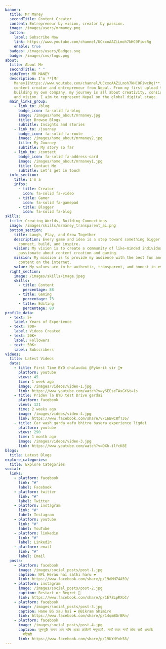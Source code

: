 ```yaml
---
banner:
  title: Mr Maney
  secondTitle: Content Creator
  content: Entrepreneur by vision, creator by passion.
  image: /images/users/mrmaney.png
  button:
    label: Subscribe Now
    link: https://www.youtube.com/channel/UCxxoAAZiLmoh7kHC0FiwcRg
    enable: true
  badges: /images/users/Badges.svg
  badge: /images/cms/logo.png
about:
  title: About Me
  secondTitle: " "
  sideText: MR MANEY
  description: I’m **[Mr
    Maney](https://www.youtube.com/channel/UCxxoAAZiLmoh7kHC0FiwcRg)**, A
    content creator and entrepreneur from Nepal. From my first upload to
    building my own company, my journey is all about creativity, consistency,
    and vision. I aim to represent Nepal on the global digital stage.
  main_links_group:
    - link_to: /blog
      badge_icon: fa-solid fa-blog
      image: /images/home_about/mrmaney.jpg
      title: Browse Blogs
      subtitle: Insights and stories
    - link_to: /journey
      badge_icon: fa-solid fa-route
      image: /images/home_about/mrmaney2.jpg
      title: My Journey
      subtitle: My story so far
    - link_to: /contact
      badge_icon: fa-solid fa-address-card
      image: /images/home_about/mrmaney1.jpg
      title: Contact Me
      subtitle: Let’s get in touch
  info_section:
    title: I'm a
    infos:
      - title: Creator
        icon: fa-solid fa-video
      - title: Gamer
        icon: fa-solid fa-gamepad
      - title: Blogger
        icon: fa-solid fa-blog
skills:
  title: Creating Worlds, Building Connections
  image: /images/skills/mrmaney_transparent_ai.png
  bottom_section:
    title: Laugh, Play, and Grow Together
    description: Every game and idea is a step toward something bigger. I create to
      connect, build, and inspire.
    vision: My vision is to create a community of like-minded individuals who
      passionate about content creation and gaming.
    mission: My mission is to provide my audience with the best fun and gaming
      content on the internet.
    value: My values are to be authentic, transparent, and honest in everything I do.
  right_section:
    image: /images/skills/image.jpeg
    skills:
      - title: Content
        percentage: 88
      - title: Gaming
        percentage: 73
      - title: Editing
        percentage: 80
profile_data:
  - text: 5+
    label: Years of Experience
  - text: 700+
    label: Videos Created
  - text: 20K+
    label: Followers
  - text: 50K+
    label: Subscribers
videos:
  title: Latest Videos
  data:
    - title: First Time BYD chalaudai @PyAmrit sir 🙏❤️
      platform: youtube
      views: 45
      time: 1 week ago
      image: /images/videos/video-1.jpg
      link: https://www.youtube.com/watch?v=ySEEseTAxGY&t=1s
    - title: Pridev la BYD test Drive gardai
      platform: facebook
      views: 121
      time: 2 weeks ago
      image: /images/videos/video-4.jpg
      link: https://www.facebook.com/share/v/16BwC8fTJ6/
    - title: Car wash garda aafu bhitra basera experience ligdai
      platform: youtube
      views: 290
      time: 1 month ago
      image: /images/videos/video-3.jpg
      link: https://www.youtube.com/watch?v=DXh-ilfcK8E
blogs:
  title: Latest Blogs
explore_categories:
  title: Explore Categories
social:
  links:
    - platform: facebook
      link: "#"
      label: Facebook
    - platform: twitter
      link: "#"
      label: Twitter
    - platform: instagram
      link: "#"
      label: Instagram
    - platform: youtube
      link: "#"
      label: YouTube
    - platform: linkedin
      link: "#"
      label: LinkedIn
    - platform: email
      link: "#"
      label: Email
  posts:
    - platform: facebook
      image: /images/social_posts/post-1.jpg
      caption: NPL Herau hai sathi haru ❤️
      link: https://www.facebook.com/share/p/19dMH74A59/
    - platform: instagram
      image: /images/social_posts/post-2.jpg
      caption: Restart or Regret 🫥
      link: https://www.facebook.com/share/p/1E7ZLpRXbC/
    - platform: facebook
      image: /images/social_posts/post-3.jpg
      caption: Hame BG xau hai ❤️ @Bikram Ghimire
      link: https://www.facebook.com/share/p/14qmBGrBRn/
    - platform: facebook
      image: /images/social_posts/post-4.jpg
      caption: जुनसुकै समय आए पनि आशा कहिल्यै नगुमाऔं, नयाँ साल नयाँ सोच सधैं अगाडि
        बढिरहौँ
      link: https://www.facebook.com/share/p/19KYdYxh58/
---
```

